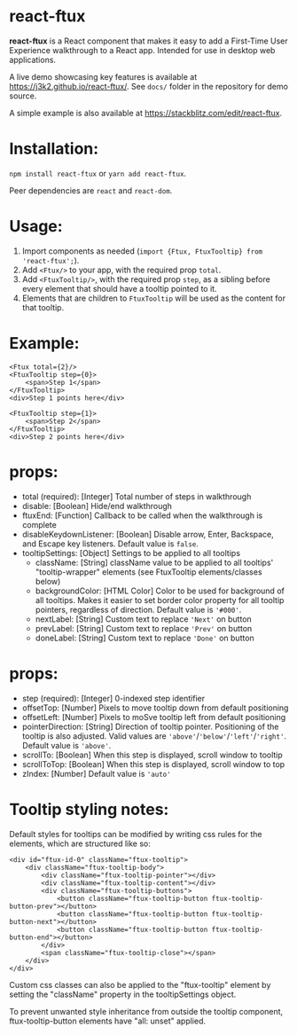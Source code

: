 # react-ftux

**react-ftux** is a React component that makes it easy to add a First-Time User Experience walkthrough to a React app. Intended for use in desktop web applications.

A live demo showcasing key features is available at https://j3k2.github.io/react-ftux/. See `docs/` folder in the repository for demo source.

A simple example is also available at https://stackblitz.com/edit/react-ftux.

# Installation:

`npm install react-ftux` or `yarn add react-ftux`.

Peer dependencies are `react` and `react-dom`.

# Usage:

1. Import components as needed (`import {Ftux, FtuxTooltip} from 'react-ftux';`).
2. Add `<Ftux/>` to your app, with the required prop `total`.
3. Add `<FtuxTooltip/>`, with the required prop `step`, as a sibling before every element that should have a tooltip pointed to it.
4. Elements that are children to `FtuxTooltip` will be used as the content for that tooltip.

# Example:

```
<Ftux total={2}/>
<FtuxTooltip step={0}>
    <span>Step 1</span>
</FtuxTooltip>
<div>Step 1 points here</div>

<FtuxTooltip step={1}>
    <span>Step 2</span>
</FtuxTooltip>
<div>Step 2 points here</div>
```

# <Ftux> props:

- total (required): [Integer] Total number of steps in walkthrough
- disable: [Boolean] Hide/end walkthrough
- ftuxEnd: [Function] Callback to be called when the walkthrough is complete
- disableKeydownListener: [Boolean] Disable arrow, Enter, Backspace, and Escape key listeners. Default value is `false`.
- tooltipSettings: [Object] Settings to be applied to all tooltips
  - className: [String] className value to be applied to all tooltips' "tooltip-wrapper" elements (see FtuxTooltip elements/classes below)
  - backgroundColor: [HTML Color] Color to be used for background of all tooltips. Makes it easier to set border color property for all tooltip pointers, regardless of direction. Default value is `'#000'`.
  - nextLabel: [String] Custom text to replace `'Next'` on button
  - prevLabel: [String] Custom text to replace `'Prev'` on button
  - doneLabel: [String] Custom text to replace `'Done'` on button

# <FtuxTooltip> props:

- step (required): [Integer] 0-indexed step identifier
- offsetTop: [Number] Pixels to move tooltip down from default positioning
- offsetLeft: [Number] Pixels to moSve tooltip left from default positioning
- pointerDirection: [String] Direction of tooltip pointer. Positioning of the tooltip is also adjusted. Valid values are `'above'`/`'below'`/`'left'`/`'right'`. Default value is `'above'`.
- scrollTo: [Boolean] When this step is displayed, scroll window to tooltip
- scrollToTop: [Boolean] When this step is displayed, scroll window to top
- zIndex: [Number] Default value is `'auto'`

# Tooltip styling notes:

Default styles for tooltips can be modified by writing css rules for the elements, which are structured like so:

```
<div id="ftux-id-0" className="ftux-tooltip">
    <div className="ftux-tooltip-body">
        <div className="ftux-tooltip-pointer"></div>
        <div className="ftux-tooltip-content"></div>
        <div className="ftux-tooltip-buttons">
            <button className="ftux-tooltip-button ftux-tooltip-button-prev"></button>
            <button className="ftux-tooltip-button ftux-tooltip-button-next"></button>
            <button className="ftux-tooltip-button ftux-tooltip-button-end"></button>
        </div>
        <span className="ftux-tooltip-close"></span>
    </div>
</div>
```

Custom css classes can also be applied to the "ftux-tooltip" element by setting the "className" property in the tooltipSettings object.

To prevent unwanted style inheritance from outside the tooltip component, ftux-tooltip-button elements have "all: unset" applied.

